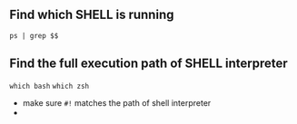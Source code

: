 ## Find which SHELL is running
`ps | grep $$`

## Find the full execution path of SHELL interpreter
`which bash`
`which zsh`
- make sure `#!` matches the path of shell interpreter
- 

